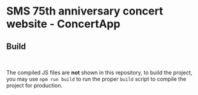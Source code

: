 # SMS 75th anniversary concert website - ConcertApp
<h2>Build</h2> <br> <p> The compiled JS files are <strong>not</strong> shown in this repository, to build the project, you may use <code>npm run build</code> to run the proper <code>build</code> script to compile the project for production.</p>
